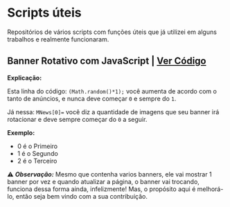 # Scripts úteis

Repositórios de vários scripts com funções úteis que já utilizei em alguns trabalhos e realmente funcionaram.

## **Banner Rotativo com JavaScript** | [Ver Código](https://doni7brandao.github.io/scripts/banner_rotativo_JavaScript/banners.js)

**Explicação:**

Esta linha do código: `(Math.random()*1);` você aumenta de acordo com o tanto de anúncios, e nunca deve começar `0` e sempre do `1`.

Já nessa: `MNews[0]=` você diz a quantidade de imagens que seu banner irá rotacionar e deve sempre começar do `0` a seguir.

**Exemplo:**
+ 0 é o Primeiro
+ 1 é o Segundo
+ 2 é o Terceiro

:warning: **_Observação:_** Mesmo que contenha varios banners, ele vai mostrar 1 banner por vez e quando atualizar a página, o banner vai trocando, funciona dessa forma ainda, infelizmente! Mas, o propósito aqui é melhorá-lo, então seja bem vindo com a sua contribuição.

